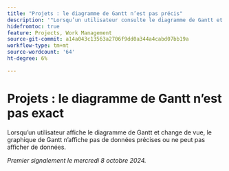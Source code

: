 ```yaml
---
title: "Projets : le diagramme de Gantt n’est pas précis"
description: '"Lorsqu’un utilisateur consulte le diagramme de Gantt et change de vue, le graphique de Gantt n’affiche pas de données précises ou n’affiche aucune donnée.  »'
hidefromtoc: true
feature: Projects, Work Management
source-git-commit: a14a043c13563a2706f9dd0a344a4cabd07bb19a
workflow-type: tm+mt
source-wordcount: '64'
ht-degree: 6%

---
```



# Projets : le diagramme de Gantt n’est pas exact

Lorsqu’un utilisateur affiche le diagramme de Gantt et change de vue, le graphique de Gantt n’affiche pas de données précises ou ne peut pas afficher de données.

_Premier signalement le mercredi 8 octobre 2024._
